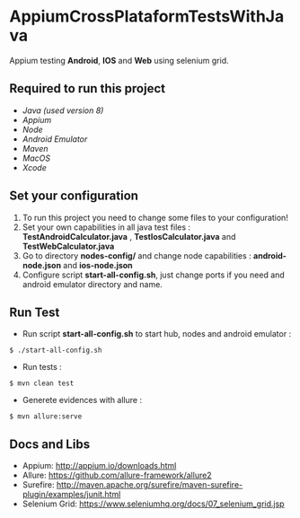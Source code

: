 # AppiumCrossPlataformTestsWithJava

Appium testing **Android**, **IOS** and **Web** using selenium grid.

## Required to run this project

- *Java (used version 8)*
- *Appium*
- *Node*
- *Android Emulator*
- *Maven*
- *MacOS*
- *Xcode*

## Set your configuration

1. To run this project you need to change some files to your configuration!
2. Set your own capabilities in all java test files :
 **TestAndroidCalculator.java** ,
 **TestIosCalculator.java** and
 **TestWebCalculator.java**
3. Go to directory **nodes-config/** and change node capabilities :
**android-node.json** and
**ios-node.json**
4. Configure script **start-all-config.sh**, just change ports if you need and android emulator directory and name.

## Run Test

- Run script **start-all-config.sh** to start hub, nodes and android emulator :

```
$ ./start-all-config.sh
```

- Run tests :

```
$ mvn clean test
```

- Generete evidences with allure :

```
$ mvn allure:serve
```

## Docs and Libs

- Appium: http://appium.io/downloads.html
- Allure: https://github.com/allure-framework/allure2
- Surefire: http://maven.apache.org/surefire/maven-surefire-plugin/examples/junit.html
- Selenium Grid: https://www.seleniumhq.org/docs/07_selenium_grid.jsp
